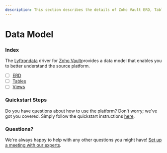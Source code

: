 ```yaml
---
description: This section describes the details of Zoho Vault ERD, Tables, and Views.
---
```


# Data Model

### Index

The  [Lyftrondata](https://www.lyftrondata.com/) driver for [Zoho Vault](None)provides a data model that enables you to better understand the source platform.

* [ ] [ERD](../../../business-analytics/zoho-vault/data-model/erd.md)
* [ ] [Tables](../../../business-analytics/zoho-vault/data-model/tables.md)
* [ ] [Views](../../../business-analytics/zoho-vault/data-model/views.md)

### Quickstart Steps

Do you have questions about how to use the platform? Don't worry; we've got you covered. Simply follow the quickstart instructions [here](../../../business-analytics/zoho-vault/quickstart-steps.md).

### Questions? <a href="#questions" id="questions"></a>

We're always happy to help with any other questions you might have! [Set up a meeting with our experts](https://www.lyftrondata.com/book-a-meeting/).

